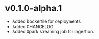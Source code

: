 # v0.1.0-alpha.1
- Added Dockerfile for deployments
- Added CHANGELOG
- Added Spark streaming job for ingestion.
